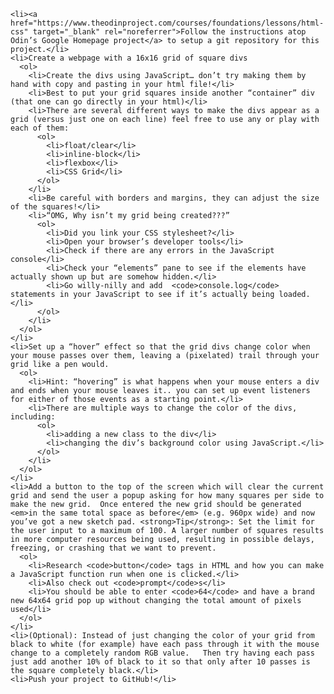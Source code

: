 
    <li><a href="https://www.theodinproject.com/courses/foundations/lessons/html-css" target="_blank" rel="noreferrer">Follow the instructions atop Odin’s Google Homepage project</a> to setup a git repository for this project.</li>
    <li>Create a webpage with a 16x16 grid of square divs
      <ol>
        <li>Create the divs using JavaScript… don’t try making them by hand with copy and pasting in your html file!</li>
        <li>Best to put your grid squares inside another “container” div (that one can go directly in your html)</li>
        <li>There are several different ways to make the divs appear as a grid (versus just one on each line) feel free to use any or play with each of them:
          <ol>
            <li>float/clear</li>
            <li>inline-block</li>
            <li>flexbox</li>
            <li>CSS Grid</li>
          </ol>
        </li>
        <li>Be careful with borders and margins, they can adjust the size of the squares!</li>
        <li>“OMG, Why isn’t my grid being created???”
          <ol>
            <li>Did you link your CSS stylesheet?</li>
            <li>Open your browser’s developer tools</li>
            <li>Check if there are any errors in the JavaScript console</li>
            <li>Check your “elements” pane to see if the elements have actually shown up but are somehow hidden.</li>
            <li>Go willy-nilly and add  <code>console.log</code> statements in your JavaScript to see if it’s actually being loaded.</li>
          </ol>
        </li>
      </ol>
    </li>
    <li>Set up a “hover” effect so that the grid divs change color when your mouse passes over them, leaving a (pixelated) trail through your grid like a pen would.
      <ol>
        <li>Hint: “hovering” is what happens when your mouse enters a div and ends when your mouse leaves it.. you can set up event listeners for either of those events as a starting point.</li>
        <li>There are multiple ways to change the color of the divs, including:
          <ol>
            <li>adding a new class to the div</li>
            <li>changing the div’s background color using JavaScript.</li>
          </ol>
        </li>
      </ol>
    </li>
    <li>Add a button to the top of the screen which will clear the current grid and send the user a popup asking for how many squares per side to make the new grid.  Once entered the new grid should be generated <em>in the same total space as before</em> (e.g. 960px wide) and now you’ve got a new sketch pad. <strong>Tip</strong>: Set the limit for the user input to a maximum of 100. A larger number of squares results in more computer resources being used, resulting in possible delays, freezing, or crashing that we want to prevent.
      <ol>
        <li>Research <code>button</code> tags in HTML and how you can make a JavaScript function run when one is clicked.</li>
        <li>Also check out <code>prompt</code>s</li>
        <li>You should be able to enter <code>64</code> and have a brand new 64x64 grid pop up without changing the total amount of pixels used</li>
      </ol>
    </li>
    <li>(Optional): Instead of just changing the color of your grid from black to white (for example) have each pass through it with the mouse change to a completely random RGB value.   Then try having each pass just add another 10% of black to it so that only after 10 passes is the square completely black.</li>
    <li>Push your project to GitHub!</li>
  